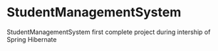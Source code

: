 # StudentManagementSystem
StudentManagementSystem first complete project during intership of Spring Hibernate
